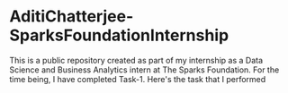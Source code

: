 # AditiChatterjee-SparksFoundationInternship
This is a public repository created as part of my internship as a Data Science and Business Analytics intern at The Sparks Foundation.
 For the time being, I have completed Task-1. Here's the task that I performed
 
